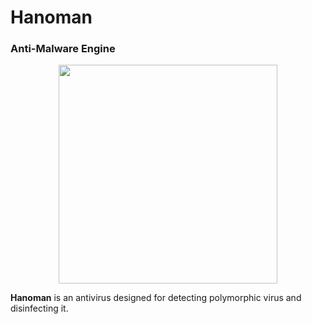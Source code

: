 # Hanoman

### Anti-Malware Engine 


<p align="center">
<img width="350" src="https://user-images.githubusercontent.com/44236850/116784675-c7a6b980-aabf-11eb-8fd8-78dfa6a03dd7.png "</a>
</p>

<b>Hanoman</b> is an antivirus designed for detecting polymorphic virus and disinfecting it.